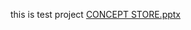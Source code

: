 this is test project
[CONCEPT STORE.pptx](https://github.com/Briannagray/test/files/12909436/CONCEPT.STORE.pptx)
